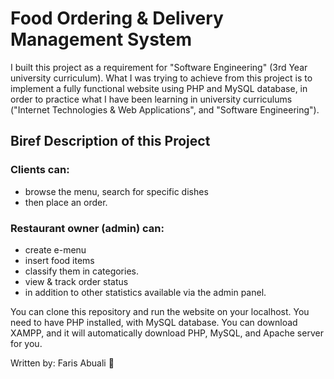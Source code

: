 # Food Ordering & Delivery Management System

I built this project as a requirement for "Software Engineering" (3rd Year university curriculum). 
What I was trying to achieve from this project is to implement a fully functional website using PHP and MySQL database, in order to practice what I have been learning in university curriculums ("Internet Technologies & Web Applications", and "Software Engineering").

## Biref Description of this Project
### Clients can:
- browse the menu, search for specific dishes
- then place an order.
### Restaurant owner (admin) can:
- create e-menu
- insert food items
- classify them in categories.
- view & track order status 
- in addition to other statistics available via the admin panel.



You can clone this repository and run the website on your localhost. You need to have PHP installed, with MySQL database.
You can download XAMPP, and it will automatically download PHP, MySQL, and Apache server for you. 


Written by: Faris Abuali 🙂
